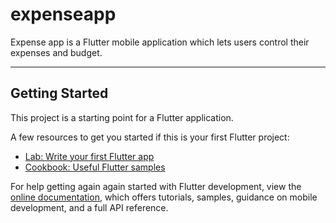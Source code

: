 # expenseapp

Expense app is a Flutter mobile application which lets users control their expenses and budget.

---

## Getting Started

This project is a starting point for a Flutter application.

A few resources to get you started if this is your first Flutter project:

- [Lab: Write your first Flutter app](https://docs.flutter.dev/get-started/codelab)
- [Cookbook: Useful Flutter samples](https://docs.flutter.dev/cookbook)

For help getting  again again started with Flutter development, view the
[online documentation](https://docs.flutter.dev/), which offers tutorials,
samples, guidance on mobile development, and a full API reference.
